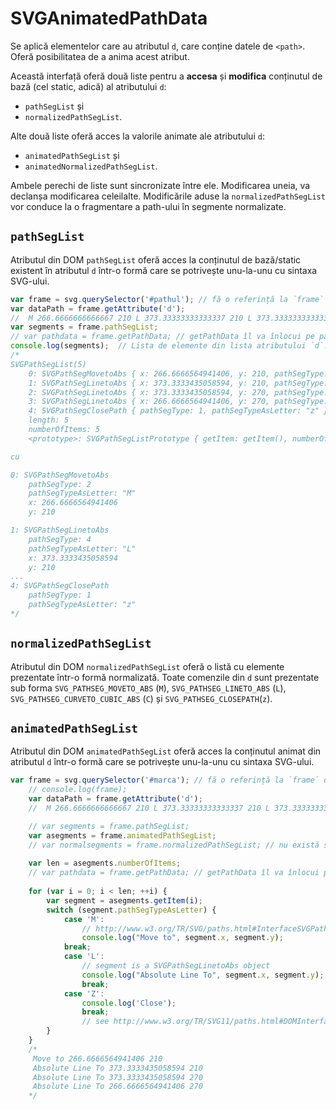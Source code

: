 # SVGAnimatedPathData

Se aplică elementelor care au atributul `d`, care conține datele de `<path>`. Oferă posibilitatea de a anima acest atribut.

Această interfață oferă două liste pentru a **accesa** și **modifica** conținutul de bază (cel static, adică) al atributului `d`:
- `pathSegList` și 
- `normalizedPathSegList`.

Alte două liste oferă acces la valorile animate ale atributului `d`:
- `animatedPathSegList` și
- `animatedNormalizedPathSegList`.

Ambele perechi de liste sunt sincronizate între ele. Modificarea uneia, va declanșa modificarea celeilalte. Modificările aduse la `normalizedPathSegList` vor conduce la o fragmentare a path-ului în segmente normalizate.

## `pathSegList`

Atributul din DOM `pathSegList` oferă acces la conținutul de bază/static existent în atributul `d` într-o formă care se potrivește unu-la-unu cu sintaxa SVG-ului.

```javascript
var frame = svg.querySelector('#pathul'); // fă o referință la `frame` de care ai nevoie să redesenezi
var dataPath = frame.getAttribute('d');
//  M 266.6666666666667 210 L 373.33333333333337 210 L 373.33333333333337 270 L 266.6666666666667 270 Z 266.6666666666667 210
var segments = frame.pathSegList;
// var pathdata = frame.getPathData; // getPathData îl va înlocui pe pathSegList în SVG2
console.log(segments);  // Lista de elemente din lista atributului `d`.
/*
SVGPathSegList(5)
    0: SVGPathSegMovetoAbs { x: 266.6666564941406, y: 210, pathSegType: 2, … }
    1: SVGPathSegLinetoAbs { x: 373.3333435058594, y: 210, pathSegType: 4, … }
    2: SVGPathSegLinetoAbs { x: 373.3333435058594, y: 270, pathSegType: 4, … }
    3: SVGPathSegLinetoAbs { x: 266.6666564941406, y: 270, pathSegType: 4, … }
    4: SVGPathSegClosePath { pathSegType: 1, pathSegTypeAsLetter: "z" }
    length: 5
    numberOfItems: 5
    <prototype>: SVGPathSegListPrototype { getItem: getItem(), numberOfItems: Getter, length: Getter, … }

cu 

0: SVGPathSegMovetoAbs
    pathSegType: 2
    pathSegTypeAsLetter: "M"
    x: 266.6666564941406
    y: 210

1: SVGPathSegLinetoAbs
    ​​pathSegType: 4
    pathSegTypeAsLetter: "L"​​
    x: 373.3333435058594​​
    y: 210
...
4: SVGPathSegClosePath​​
    pathSegType: 1​​
    pathSegTypeAsLetter: "z"
*/
```

## `normalizedPathSegList`

Atributul din DOM `normalizedPathSegList` oferă o listă cu elemente prezentate într-o formă normalizată. Toate comenzile din `d` sunt prezentate sub forma `SVG_PATHSEG_MOVETO_ABS` (`M`), `SVG_PATHSEG_LINETO_ABS` (`L`), `SVG_PATHSEG_CURVETO_CUBIC_ABS` (`C`) și `SVG_PATHSEG_CLOSEPATH`(`z`).

## `animatedPathSegList`

Atributul din DOM `animatedPathSegList` oferă acces la conținutul animat din atributul `d` într-o formă care se potrivește unu-la-unu cu sintaxa SVG-ului.

```javascript
var frame = svg.querySelector('#marca'); // fă o referință la `frame` de care ai nevoie să redesenezi
    // console.log(frame);
    var dataPath = frame.getAttribute('d');
    //  M 266.6666666666667 210 L 373.33333333333337 210 L 373.33333333333337 270 L 266.6666666666667 270 Z 266.6666666666667 210

    // var segments = frame.pathSegList;
    var asegments = frame.animatedPathSegList;
    // var normalsegments = frame.normalizedPathSegList; // nu există suport pentru normalizedPathSegList în Firefox
        
    var len = asegments.numberOfItems;
    // var pathdata = frame.getPathData; // getPathData îl va înlocui pe pathSegList în SVG2
    
    for (var i = 0; i < len; ++i) {
        var segment = asegments.getItem(i);
        switch (segment.pathSegTypeAsLetter) {
            case 'M':
                // http://www.w3.org/TR/SVG/paths.html#InterfaceSVGPathSegMovetoAbs
                console.log("Move to", segment.x, segment.y);
            break;
            case 'L':
                // segment is a SVGPathSegLinetoAbs object
                console.log("Absolute Line To", segment.x, segment.y);
                break;
            case 'Z':
                console.log('Close');
                break;
                // see http://www.w3.org/TR/SVG11/paths.html#DOMInterfaces for constants
        }
    }
    /*
     Move to 266.6666564941406 210
     Absolute Line To 373.3333435058594 210
     Absolute Line To 373.3333435058594 270
     Absolute Line To 266.6666564941406 270
    */
```